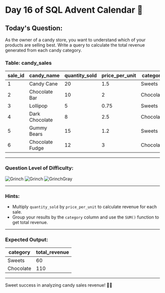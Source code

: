 # Day 16 of SQL Advent Calendar 🍬

## Today's Question:
As the owner of a candy store, you want to understand which of your products are selling best. Write a query to calculate the total revenue generated from each candy category.

### **Table: candy_sales**
| sale_id | candy_name       | quantity_sold | price_per_unit | category   |
|----------|-----------------|---------------|----------------|-------------|
| 1        | Candy Cane      | 20            | 1.5            | Sweets     |
| 2        | Chocolate Bar   | 10            | 2              | Chocolate  |
| 3        | Lollipop       | 5             | 0.75           | Sweets     |
| 4        | Dark Chocolate  | 8             | 2.5           | Chocolate  |
| 5        | Gummy Bears     | 15            | 1.2            | Sweets     |
| 6        | Chocolate Fudge  | 12            | 3              | Chocolate  |

---

### **Question Level of Difficulty:**
![Grinch](https://www.sqlcalendar.com/grinch.svg) ![Grinch](https://www.sqlcalendar.com/grinch.svg) ![GrinchGray](https://www.sqlcalendar.com/grinchGray.svg)

---

### **Hints:**
- Multiply `quantity_sold` by `price_per_unit` to calculate revenue for each sale.
- Group your results by the `category` column and use the `SUM()` function to get total revenue.

---

### **Expected Output:**
| category   | total_revenue |
|-------------|--------------|
| Sweets      | 60           |
| Chocolate   | 110          |

---

Sweet success in analyzing candy sales revenue! 🍭✨
